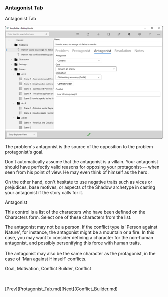 ### Antagonist Tab ###
Antagonist Tab <br/>

![](Problem-Antagonist-Tab.png)

The problem's antagonist is the source of the opposition to the problem protagonist's goal. <br/>

Don't automatically assume that the antagonist is a villain.  Your antagonist should have perfectly valid reasons for opposing your protagonist--- when seen from his point of view.  He may even think of himself as the hero.   <br/>

On the other hand, don't hesitate to use negative traits such as vices or prejudices, base motives, or aspects of the Shadow archetype in casting your antagonist if the story calls for it. <br/>

Antagonist <br/>

This control is a list of the characters who have been defined on the Characters form.  Select one of these characters from the list. <br/>

The antagonist may not be a person.  If the conflict type is 'Person against Nature', for instance, the antagonist might be a mountain or a fire.  In this case, you may want to consider defining a character for the non-human antagonist, and possibly personifying this force with human traits. <br/>
  <br/>
The antagonist may also be the same character as the protagonist, in the case of 'Man against Himself' conflicts. <br/>

Goal, Motivation, Conflict Builder, Conflict <br/>




 <br/>
 <br/>
[Prev](Protagonist_Tab.md)[Next](Conflict_Builder.md) <br/>

